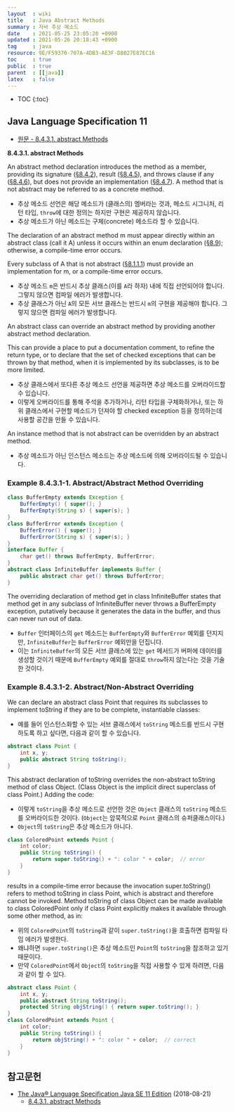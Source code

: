 ```yaml
---
layout  : wiki
title   : Java Abstract Methods
summary : 자바 추상 메소드
date    : 2021-05-25 23:05:20 +0900
updated : 2021-05-26 20:18:43 +0900
tag     : java
resource: 9E/F59370-707A-4DB3-AE3F-D8027E87EC16
toc     : true
public  : true
parent  : [[java]]
latex   : false
---
```

* TOC
{:toc}

## Java Language Specification 11

- [원문 - 8.4.3.1. abstract Methods]( https://docs.oracle.com/javase/specs/jls/se11/html/jls-8.html#jls-8.4.3.1 )

>
**8.4.3.1. abstract Methods**
>
An abstract method declaration introduces the method as a member, providing its signature ([§8.4.2][8-4-2]), result ([§8.4.5][8-4-5]), and throws clause if any ([§8.4.6][8-4-6]), but does not provide an implementation ([§8.4.7][8-4-7]). A method that is not abstract may be referred to as a concrete method.

- 추상 메소드 선언은 해당 메소드가 (클래스의) 멤버라는 것과, 메소드 시그니처, 리턴 타입, `throw`에 대한 정의는 하지만 구현은 제공하지 않습니다.
- 추상 메소드가 아닌 메소드는 구체(concrete) 메소드라 할 수 있습니다.

>
The declaration of an abstract method m must appear directly within an abstract class (call it A) unless it occurs within an enum declaration ([§8.9][8-9]); otherwise, a compile-time error occurs.
>
Every subclass of A that is not abstract ([§8.1.1.1][8-1-1-1]) must provide an implementation for m, or a compile-time error occurs.

- 추상 메소드 `m`은 반드시 추상 클래스(이를 `A`라 하자) 내에 직접 선언되어야 합니다. 그렇지 않으면 컴파일 에러가 발생합니다.
- 추상 클래스가 아닌 `A`의 모든 서브 클래스는 반드시 `m`의 구현을 제공해야 합니다. 그렇지 않으면 컴파일 에러가 발생합니다.

>
An abstract class can override an abstract method by providing another abstract method declaration.
>
This can provide a place to put a documentation comment, to refine the return type, or to declare that the set of checked exceptions that can be thrown by that method, when it is implemented by its subclasses, is to be more limited.

- 추상 클래스에서 또다른 추상 메소드 선언을 제공하면 추상 메소드를 오버라이드할 수 있습니다.
- 이렇게 오버라이드를 통해 주석을 추가하거나, 리턴 타입을 구체화하거나, 또는 하위 클래스에서 구현할 메소드가 던져야 할 checked exception 등을 정의하는데 사용할 공간을 만들 수 있습니다.

>
An instance method that is not abstract can be overridden by an abstract method.

- 추상 메소드가 아닌 인스턴스 메소드는 추상 메소드에 의해 오버라이드될 수 있습니다.

### Example 8.4.3.1-1. Abstract/Abstract Method Overriding

>
```java
class BufferEmpty extends Exception {
    BufferEmpty() { super(); }
    BufferEmpty(String s) { super(s); }
}
class BufferError extends Exception {
    BufferError() { super(); }
    BufferError(String s) { super(s); }
}
interface Buffer {
    char get() throws BufferEmpty, BufferError;
}
abstract class InfiniteBuffer implements Buffer {
    public abstract char get() throws BufferError;
}
```
>
The overriding declaration of method get in class InfiniteBuffer states that method get in any subclass of InfiniteBuffer never throws a BufferEmpty exception, putatively because it generates the data in the buffer, and thus can never run out of data.

- `Buffer` 인터페이스의 `get` 메소드는 `BufferEmpty`와 `BufferError` 예외를 던지지만, `InfiniteBuffer`는 `BufferError` 예외만을 던집니다.
- 이는 `InfiniteBuffer`의 모든 서브 클래스에 있는 `get` 메서드가 버퍼에 데이터를 생성할 것이기 때문에 `BufferEmpty` 예외를 절대로 `throw`하지 않는다는 것을 기술한 것이다.

### Example 8.4.3.1-2. Abstract/Non-Abstract Overriding

>
We can declare an abstract class Point that requires its subclasses to implement toString if they are to be complete, instantiable classes:

- 예를 들어 인스턴스화할 수 있는 서브 클래스에서 `toString` 메소드를 반드시 구현하도록 하고 싶다면, 다음과 같이 할 수 있습니다.

>
```java
abstract class Point {
    int x, y;
    public abstract String toString();
}
```

>
This abstract declaration of toString overrides the non-abstract toString method of class Object. (Class Object is the implicit direct superclass of class Point.) Adding the code:

- 이렇게 `toString`을 추상 메소드로 선언한 것은 `Object` 클래스의 `toString` 메소드를 오버라이드한 것이다. (`Object`는 암묵적으로 `Point` 클래스의 슈퍼클래스이다.)
- `Object`의 `toString`은 추상 메소드가 아니다.

>
```java
class ColoredPoint extends Point {
    int color;
    public String toString() {
        return super.toString() + ": color " + color;  // error
    }
}
```
>
results in a compile-time error because the invocation super.toString() refers to method toString in class Point, which is abstract and therefore cannot be invoked. Method toString of class Object can be made available to class ColoredPoint only if class Point explicitly makes it available through some other method, as in:

- 위의 `ColoredPoint`의 `toString`과 같이 `super.toString()`을 호출하면 컴파일 타임 에러가 발생한다.
- 왜냐하면 `super.toString()`은 추상 메소드인 `Point`의 `toString`을 참조하고 있기 때문이다.
- 만약 `ColoredPoint`에서 `Object`의 `toString`을 직접 사용할 수 있게 하려면, 다음과 같이 할 수 있다.

>
```java
abstract class Point {
    int x, y;
    public abstract String toString();
    protected String objString() { return super.toString(); }
}
class ColoredPoint extends Point {
    int color;
    public String toString() {
        return objString() + ": color " + color;  // correct
    }
}
```

## 참고문헌

- [The Java® Language Specification Java SE 11 Edition](https://docs.oracle.com/javase/specs/jls/se11/html/index.html ) (2018-08-21)
    - [8.4.3.1. abstract Methods]( https://docs.oracle.com/javase/specs/jls/se11/html/jls-8.html#jls-8.4.3.1 )

[8-4-2]: https://docs.oracle.com/javase/specs/jls/se11/html/jls-8.html#jls-8.4.2
[8-4-5]: https://docs.oracle.com/javase/specs/jls/se11/html/jls-8.html#jls-8.4.5
[8-4-6]: https://docs.oracle.com/javase/specs/jls/se11/html/jls-8.html#jls-8.4.6
[8-4-7]: https://docs.oracle.com/javase/specs/jls/se11/html/jls-8.html#jls-8.4.7
[8-9]: https://docs.oracle.com/javase/specs/jls/se11/html/jls-8.html#jls-8.9
[8-1-1-1]: https://docs.oracle.com/javase/specs/jls/se11/html/jls-8.html#jls-8.1.1.1

